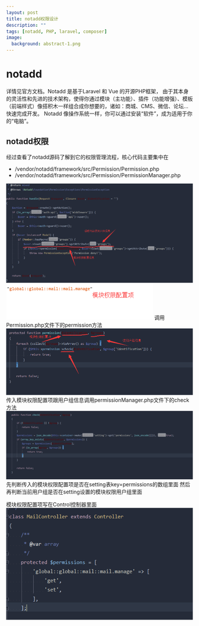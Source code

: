 ```yaml
---
layout: post
title: notadd权限设计
description: ""
tags: [notadd, PHP, laravel, composer]
image:
  background: abstract-1.png
---
```


# notadd
详情见官方文档。Notadd 是基于Laravel 和 Vue 的开源PHP框架， 由于其本身的灵活性和先进的技术架构，使得你通过模块（主功能）、插件（功能增强）、模板（前端样式）像搭积木一样组合成你想要的，诸如：商城、CMS、微信、论坛… 快速完成开发。 Notadd 像操作系统一样，你可以通过安装“软件”，成为适用于你的“电脑”。

## notadd权限
经过查看了notadd源码了解到它的权限管理流程，核心代码主要集中在

* /vendor/notadd/framework/src/Permission/Permission.php
* /vendor/notadd/framework/src/Permission/PermissionManager.php

![avatar](../images/notadd/temp4cj.png)
![avatar](../images/notadd/temp4cj1.png)
调用Permission.php文件下的permission方法
![avatar](../images/notadd/temp4cj2.png)
传入模块权限配置项跟用户组信息调用permissionManager.php文件下的check方法
![avatar](../images/notadd/temp4cj3.png)
先判断传入的模块权限配置项是否在setting表key=permissions的数组里面
然后再判断当前用户组是否在setting设置的模块权限用户组里面



模块权限配置项写在Control控制器里面
![avatar](../images/notadd/temp4cj4.png)
